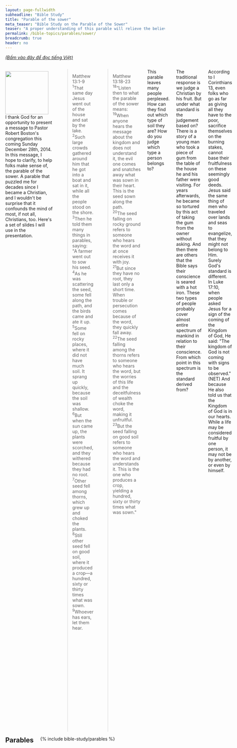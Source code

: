 ```yaml
---
layout: page-fullwidth
subheadline: "Bible Study"
title: "Parable of the sower"
meta_teaser: "Bible Study on the Parable of the Sower"
teaser: "A proper understanding of this parable will relieve the believers of the confusion of which type of soil they belong to. Conventional interpretation of this parable leaves many to wonder if they're saved at all, let alone being fruitful (Matthew 13:1-23)."
permalink: /bible-topics/parables/sower/
breadcrumb: true
header: no
---
```

<!--more-->
<p style="font-style: italic;"><a href="{{ site.projectname }}/hoc-kinh-thanh/ngu-ngon/gieo-giong/">(Bấm vào đây để đọc tiếng Việt)</a></p>
<div class="row">
<div class="medium-8 columns" markdown="1">

<div>
<p>
<img alt src="{{ site.baseurl }}/images/TheSower-200x150.jpg" style="border: 0px none; margin: 7px 15px 0px 0px; max-width: 100%; height: 136px; padding: 0px; float: left;">
I thank God for an opportunity to present a message to Pastor Robert Boston's congregation this coming Sunday December 28th, 2014. In this message, I hope to clarify, to help folks make sense of, the parable of the sower. A parable that puzzled me for decades since I became a Christian, and I wouldn't be surprise that it confounds the mind of most, if not all, Christians, too. Here's a set of slides I will use in the presentation.
</p>
</div>

> Matthew 13:1-9<br /><sup>1</sup>That same day Jesus went out of the house and sat by the lake. <sup>2</sup>Such large crowds gathered around him that he got into a boat and sat in it, while all the people stood on the shore. <sup>3</sup>Then he told them many things in parables, saying:<br />"A farmer went out to sow his seed. <sup>4</sup>As he was scattering the seed, some fell along the path, and the birds came and ate it up.<br /><sup>5</sup>Some fell on rocky places, where it did not have much soil. It sprang up quickly, because the soil was shallow. <sup>6</sup>But when the sun came up, the plants were scorched, and they withered because they had no root.<br /><sup>7</sup>Other seed fell among thorns, which grew up and choked the plants.<br /><sup>8</sup>Still other seed fell on good soil, where it produced a crop—a hundred, sixty or thirty times what was sown.<br /><sup>9</sup>Whoever has ears, let them hear.

> Matthew 13:18-23<br /><sup>18</sup>“Listen then to what the parable of the sower means:<br /><sup>19</sup>When anyone hears the message about the kingdom and does not understand it, the evil one comes and snatches away what was sown in their heart. This is the seed sown along the path.<br /><sup>20</sup>The seed falling on rocky ground refers to someone who hears the word and at once receives it with joy. <sup>21</sup>But since they have no root, they last only a short time. When trouble or persecution comes because of the word, they quickly fall away.<br /><sup>22</sup>The seed falling among the thorns refers to someone who hears the word, but the worries of this life and the deceitfulness of wealth choke the word, making it unfruitful.<br /><sup>23</sup>But the seed falling on good soil refers to someone who <span style="red-letter">hears the word and understands it</span>. This is the one who produces a crop, yielding a hundred, sixty or thirty times what was sown."

This parable leaves many people perplexed. How can they find out which type of soil they are? How do you judge which type a person belongs to?

The traditional response is we judge a Christian by his fruit. But under what standard is the judgement based on? There is a story of a young man who took a piece of gum from the table of the house he and his father were visiting. For years afterwards, he became so tortured by this act of taking the gum from the owner without asking. And then there are others that the Bible says their conscience is seared with a hot iron. These two types of people probably cover almost entire spectrum of mankind in relation to their conscience. From which point in this spectrum is the standard derived from?

According to I Corinthians 13, even folks who go as far as giving all they have to the poor, sacrifice themselves on the burning stakes, cannot base their fruitfulness on these seemingly good deeds. Jesus said the same thing of men who traveled over lands and seas to evangelize, that they might not belong to Him. Surely God's standard is different. In Luke 17:10, when people asked Jesus for a sign of the coming of the Kingdom of God, He said: "<span class="green-letter">The kingdom of God is not coming with signs to be observed.</span>" (NET) And because He also told us that the Kingdom of God is in our hearts. While a life may be considered fruitful by one person, it may not be by another, or even by himself.

The person cannot judge himself for many reasons, one is his own assessment will be subjective, secondly he's advised not to lean on his own understanding, so he should let the Lord be the judge. Should he let another judge him? Same problem, the other person is equally vulnerable to faulty assessment. So the most obvious and right choice is to let the Lord be the judge. But being the most wise and loving God, will He make us guess how we can avoid being an unfruitful soil? No, He will put the cookies where the kid can reach; He will make it clear and available to anyone who wants it, because He said: seek and you shall find, knock and it shall be opened. The God of the universe is not like the heathen gods, so we should not treat Him as such. With Him there will be no guesswork, no shifting standard.

To truly understand, and properly interpret this parable we have to setup a right frame of reference, a set of rules upon which we base our understanding. And these rules must be derived from the absolute truth of Scriptures, without regard to what you or I think.

- Rule #1: All are equally dead in sin and trespasses
- Rule #2: All are equally unable to do God's will
- Rule #3: Based on Rule #1 and Rule #2, all Christians are bad soil, or cannot be good soil; No good vs. bad Christian, only believer vs. unbeliever
- Rule #4: People cannot bear fruit, only Christ can

##### <strong>Rule #1: All are equally dead in sin and trespasses</strong>

- “Just as it is written: "There is no one righteous, not even one, there is no one who understands; there is no one who seeks God.” (Rom 3:10-11)
- “For all have sinned and fall short of the glory of God.” (Romans 3:23)
- “If we claim to be without sin, we deceive ourselves and the truth is not in us.” (I Jn 1:8)

##### <strong>Rule #2: All are equally unable to do God's will</strong>

- “Flesh gives birth to flesh, but the Spirit gives birth to spirit.” (Jn 3:6)
- “For I know that good itself does not dwell in me, that is, in my sinful nature. For I have the desire to do what is good, but I cannot carry it out.” (Romans 7:18)
- “I declare to you, brothers and sisters, that flesh and blood cannot inherit the kingdom of God, nor does the perishable inherit the imperishable.” (1 Corinthians 15:50)

##### <strong>Rule #3: No good vs. bad Christian, only believer vs. unbeliever</strong>

- “... Call the laborers and pay them their wages, beginning with the last group to the first. … So the last shall be first, and the first last.” (Mat 20:8)--All are paid equally, even the ones that did not lift a finger, and more than that, they get paid first
- “For the one who obeys the whole law but fails in one point has become guilty of all of it.” (James 2:10--Surely we all have failed in many more than one point of the law, so all are considered to be guilty of the whole law. Which one of us is then less carnal than the other?)
- Jesus being Almighty God never says anything that we can take lightly. If He says this is how the Kingdom of God works, that's is how it works, and you and I cannot escape its rule: no one is paid more than another, this means YOUR WORK DON'T COUNT, so NO ONE IS BETTER THAN ANOTHER. We're all paid by God's grace.
- Therefore the only ticket into the vineyard is your belief, or faith: <span class="green-letter">“Whoever believes in him is not condemned, but whoever does not believe stands condemned already because they have not believed in the name of God's one and only Son.” (John 3:18)</span>

##### <strong>Rule #4: People cannot bear fruit, only Christ can</strong>

- According to Rule #2, no one is able to do God's will, it follows that neither can they bear fruit for God.<span class="green-letter">"I am the vine; you are the branches. The one who remains in me--and I in him--bears much fruit, because apart from me you can accomplish nothing.” (Jn 15:5), “For the fruit of the Spirit ...” (Gal 5:22)

There is one thing we need to know about the meaning of "remains in me." God had given the Hebrews a time to be His people based on an old contract called the Old Covenant. In this covenant, to deal with the problem of sins, He allowed them to give burnt offerings in the form of doves, sheep, or goats, etc. But when Christ came, He gave them a new contract, called the New Covenant, a contract since that time for all eternity. Those Hebrews that want to "remain" being God's people must leave the old ways, but live according to the new covenant, no more burnt offerings, but accept the once-for-all perfect sacrifice which is Christ Himself.

To gentiles like us, Jesus called: "Come unto me." But to the Hebrews, He invited them: "Remain in me," because to them there is a transition from the Old to the New, and they can indeed remain in Him by no longer offering dead sacrifices, but now offering their living bodies which is the temple of the living God, by faith. They themselves are by no means sacrifices--because they would have more blemishes than the worst of sheep and goats--, but by God's grace Christ becomes the perpetual living sacrifice in their hearts by the virtue of their believing in Him. It is Christ in you, the hope of glory. Anyone who thinks his body is a sacrifice to God is downright ... he thinks of himself to be something but really is nothing (Galatians 6:3).

The result is any Gentiles who is in Christ, or any Hebrew who remains in Him, will bear fruit, because that is a proclamation of the Lord Jesus. What happens to a tree planted by a nourishing water stream, so does it to the one who is in Christ. The bearing of fruit is not an advice, neither is it a commandment, but the divine outcome afforded by God the Holy Spirit.

Let's get back to the parable of the sower. Using these rules, especially the rule that states that there is only one dividing line, between those that believe and those that do not believe, we arrive at the conclusion that there is only one difference: a fruitful soil, or a completely dead soil; in Christ or out of Christ, dead or alive, no walking dead. For these very reasons: all have sinned, ll failed to do God's will, all are equally sinners, except those that believe.

So there are only these shifts in foundation:
- From unbelief to belief
- From sinners to children of God
- From being out of Christ to being in Christ
- and finally ...
- From unfruitful soil to fruitful soil

If you can answer you are a Christian, you can answer that you are a child of God, that you will be in heaven, that you are FRUITFUL SOIL, all because of God's promise to those that believe in His Son (Jn 3:16). If God did not spare His own Son, but gave Him up for us all, won't He give us everything along with Him, including making us fruitful for His kingdom? (Romans 8:23)

Without establishing this framework, involving the set of 4 rules, or rather foundational truths, no one will have an idea which soil they belong to, and all of their lives will be guesswork, not knowing where they stand with God. This is not what God wants for us. Faith is substance of things hoped for, the evidence of things not seen (Heb 11:1). Without faith it's impossible to please God (Heb 11:6).

The different soils are just different circumstances upon which each and everyone must choose to believe, or not to believe God. In the end, only the believer, who are in Christ, will become fruitful, because of a new law: the law of the Spirit of Life, not the law of sin and death. The law of sin and death asserts that: the soul that sins, it shall die (Ezekiel 18:20). The law of the Spirit of Life states that: Whoever in Christ will bear much fruit (John 15:5). If you know how to read the Scriptures, you will find that everything that Jesus proposes is a golden but humanly impossible rule, he wants his hearer to realize their wretchedness and embrace him as the only WAY to God, the only TRUTH of God, and the only LIFE in God.

The root of the problem is the thinking of different grades of soil, or different grades of Christians. If Christianity is lived according to this mindset, they try to change from "bad" soil to "good" soil, and inevitably they have to use their own effort, their flesh. Traditionally, many Christians call those that are somewhere between good and bad soil: carnal, like a carnal Christian is someone who are worldly, still fall into sins, having sinful tendencies, etc.. Herein lies the dilemma for those that hold such views: aren't they that call others carnal also carnal themselves? Maybe they're only a little carnal? But in God's standard, being a little carnal is no difference from being much carnal, a sinner that sins a little is still a sinner deserving hell. And using their subjective and transitory standard, when and how do they completely remove their carnality? How can they help others if they cannot remove their own carnality? If "For by one sacrifice he has made perfect forever those who are being made holy (Hebrews 10:14)," then in which way are you "carnal?" Or are you saying the blood that shed for you on the cross is insufficient?

The parable of the vineyard workers is a perfect example of why there is no such thing as a carnal, a somewhere-in-between, half-hearted, lukewarm, worldly Christian. There is either someone who took the leap of faith to enter the vineyard, or someone who remained outside. Someone who entered, no matter how late, no matter how little he contributed to the vineyard work, no matter how undeserving, gets full payment, full redemption. Jesus came to address a single sin: the sin of unbelief (Jn 16:8). Hebrews 3:19 says the people did not enter the promised land because of unbelief, the difference between the entering of the promised land and the walk of death in the desert is based on just one thing that God requires: belief. More than 600,000 Hebrews died in the desert because they listened to the 10 spies who discouraged them with news of the giants in the promised land; just as today some place heavy emphasis on the issue of sins and the obedience to the law as represented by the giants in the story. They should have listened to Joshua and Caleb to see milk and honey, to see God's love and forgiveness. What preoccupies you? Are you fighting the giants, or are you enjoying milk and honey? So there is only one thin dividing line: to believe on the Son of God, or otherwise.

I frequently hear people praise someone for his true heart toward God, they forgot that the Bible says that the heart of men is deceitful above all things (Jeremiah 17:9). Jesus said he would not trust men no matter what they say (John 2:24). So if the hearts of men are so deceitful, how can they properly guide themselves in the way of God? How can they properly tell where they stand in terms of what soil type they belong to?

The misunderstanding of this parable is profound. But perhaps it is not a misunderstanding, it's more likely a decision to choose falsehood, especially on the side of those who are given the task of the handling of Scriptures, they're more guilty than most, because more is given, more is asked. If they're only honest in admitting that they can never be the good soil of God, perhaps they will understand the gospel, and by faith that they receive this fullness in Christ they will be the fruitful soil, because Jesus promise that if they are in Him, they will bear much fruit.

This is how we should understand this parable. The only way which is filled with hope and expectation of our heavenly inheritance. And this understanding is what that will make you fruitful, truly fruitful, for God. And this fruitfulness is yours, because you are a child of God.

God has chosen to make known among the Gentiles the glorious riches of this mystery, which is Christ in you, the hope of glory. (Colossians 1:27)

{% include bible-study/bible-study-footer %}
</div><!-- /.medium-8.columns -->
<div class="bible-index medium-4 columns">
<h2 style="margin: 0px">Parables</h2>
        {% include bible-study/parables %}
</div><!-- /.medium-4.columns -->
</div><!-- /.row -->
